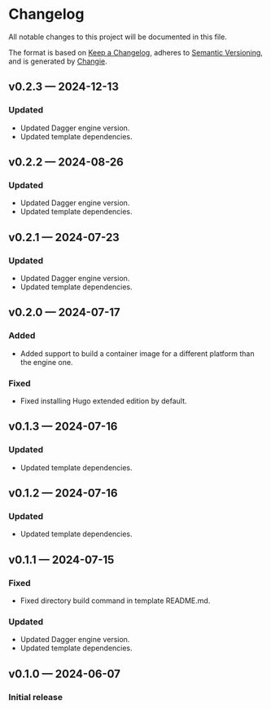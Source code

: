 # Changelog

All notable changes to this project will be documented in this file.

The format is based on [Keep a Changelog](https://keepachangelog.com/en/1.1.0/), adheres to [Semantic Versioning](https://semver.org/spec/v2.0.0.html), and is generated by [Changie](https://github.com/miniscruff/changie).

## v0.2.3 — 2024-12-13

### Updated

* Updated Dagger engine version.
* Updated template dependencies.

## v0.2.2 — 2024-08-26

### Updated

* Updated Dagger engine version.
* Updated template dependencies.

## v0.2.1 — 2024-07-23

### Updated

* Updated Dagger engine version.
* Updated template dependencies.

## v0.2.0 — 2024-07-17

### Added

* Added support to build a container image for a different platform than the engine one.

### Fixed

* Fixed installing Hugo extended edition by default.

## v0.1.3 — 2024-07-16

### Updated

* Updated template dependencies.

## v0.1.2 — 2024-07-16

### Updated

* Updated template dependencies.

## v0.1.1 — 2024-07-15

### Fixed

* Fixed directory build command in template README.md.

### Updated

* Updated Dagger engine version.
* Updated template dependencies.

## v0.1.0 — 2024-06-07

### Initial release
